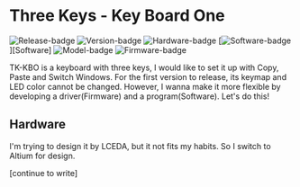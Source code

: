 [Release-badge]: https://img.shields.io/badge/Release-None-red?style=plastic
[Version-badge]: https://img.shields.io/badge/Version-V1.3-blue?style=plastic
[Hardware-badge]: https://img.shields.io/badge/Hardware-Developing-green?style=plastic
[Software-badge]: https://img.shields.io/badge/Software-None-red?style=plastic
[Model-badge]: https://img.shields.io/badge/Model-Developing_Stagnate-yellow?style=plastic
[Firmware-badge]: https://img.shields.io/badge/Firmware-Init-yellow?style=plastic

# Three Keys - Key Board One

![Release-badge][] ![Version-badge][] ![Hardware-badge][] [![Software-badge][]][Software] ![Model-badge][] ![Firmware-badge][]

TK-KBO is a keyboard with three keys, I would like to set it up with Copy, Paste and Switch Windows. For the first version to release, its keymap and LED color cannot be changed. However, I wanna make it more flexible by developing a driver(Firmware) and a program(Software). Let's do this!

## Hardware

I'm trying to design it by LCEDA, but it not fits my habits. So I switch to Altium for design.

[continue to write]